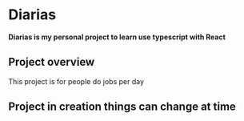 # Diarias

**Diarias is my personal project to learn use typescript with React**

## Project overview

This project is for people do jobs per day

## Project in creation things can change at time
